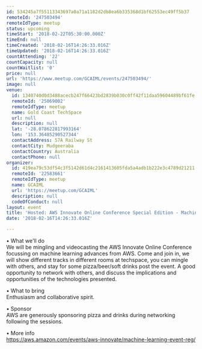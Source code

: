 ```yaml
---
id: 534245a7f55113343697a0a71a1182d2db8ea6b335368d1bf62553ec49ff5b37
remoteId: '247503494'
remoteIdType: meetup
status: upcoming
timeStart: '2018-02-22T05:30:00.000Z'
timeEnd: null
timeCreated: '2018-02-16T14:26:33.016Z'
timeUpdated: '2018-02-16T14:26:33.016Z'
countAttending: '22'
countCapacity: null
countWaitlist: '0'
price: null
url: 'https://www.meetup.com/GCAIML/events/247503494/'
image: null
venue:
  id: 1340740d0d3488acecb247f66423bd2839b030c0ff42f11daa59604489bf61fe
  remoteId: '25069002'
  remoteIdType: meetup
  name: Gold Coast TechSpace
  url: null
  description: null
  lat: '-28.078622817993164'
  lon: '153.36485290527344'
  contactAddress: 57A Railway St
  contactCity: Mudgeeraba
  contactCountry: Australia
  contactPhone: null
organizer:
  id: 419ea79c53df54c3f5142d61d4c2161413605fda5a4adb1b222e3c4789d21211
  remoteId: '22583661'
  remoteIdType: meetup
  name: GCAIML
  url: 'https://meetup.com/GCAIML'
  description: null
  codeOfConduct: null
layout: event
title: 'Hosted: AWS Innovate Online Conference Special Edition - Machine Learning'
date: '2018-02-16T14:26:33.016Z'

---
```

<p>• What we'll do<br/>We will be mingling and videocasting the AWS Innovate Online Conference focussing on machine learning advances from AWS. Come and join in, we will show different tracks in different rooms at techspace, you can mingle with others, and stay for some pizza/beer/soft drinks post the event. A good opportunity to network with others, and discuss the implications and opportunities of the technologies presented.</p> <p>• What to bring<br/>Enthusiasm and collaborative spirit.</p> <p>• Sponsor<br/>AWS are generously sponsoring pizza and drinks during networking following the sessions.</p> <p>• More info<br/><a href="https://aws.amazon.com/events/aws-innovate/machine-learning-event-reg/" class="linkified">https://aws.amazon.com/events/aws-innovate/machine-learning-event-reg/</a></p>
